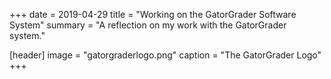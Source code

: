 +++
date = 2019-04-29
title = "Working on the GatorGrader Software System"
summary = "A reflection on my work with the GatorGrader system."

[header]
image = "gatorgraderlogo.png"
caption = "The GatorGrader Logo"
+++
